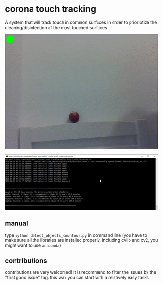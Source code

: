 # corona touch tracking
A system that will track touch in common surfaces in order to prioriotize the cleaning/disinfection of the most touched surfaces

![](example_demo_lite.gif)

![](cli_screenshot_example.jpg)

## manual
type `python detect_objects_countour.py` in command line 
(you have to make sure all the libraries are installed properly, including cvlib and cv2, you might want to use `anaconda`)

## contributions
contributions are very welcomed!
It is recommend to filter the issues by the "first good issue" tag. this way you can start with a relatively easy tasks
